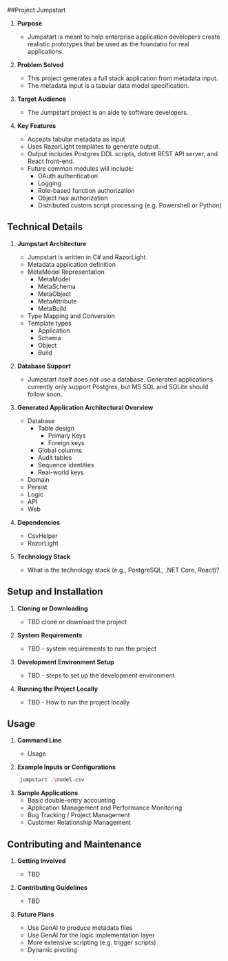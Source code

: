 ##Project Jumpstart


1. **Purpose**  
    - Jumpstart is meant to help enterprise application developers create realistic prototypes that be used as the foundatio for real applications.

2. **Problem Solved** 
   - This project generates a full stack application from metadata input.
   - The metadata input is a tabular data model specification.

3. **Target Audience**  
   - The Jumpstart project is an aide to software developers.

4. **Key Features**  
   - Accepts tabular metadata as input
   - Uses RazorLight templates to generate output.
   - Output includes Postgres DDL scripts, dotnet REST API server, and React front-end.
   - Future common modules will include:
     - OAuth authentication
     - Logging
     - Role-based function authorization
     - Object rwx authorization
     - Distributed custom script processing (e.g. Powershell or Python)

## Technical Details
1. **Jumpstart Architecture**  
   - Jumpstart is written in C# and RazorLight
   - Metadata application definition
   - MetaModel Representation
     - MetaModel
     - MetaSchema
     - MetaObject
     - MetaAttribute
     - MetaBuild
   - Type Mapping and Conversion
   - Template types
     - Application
     - Schema
     - Object
     - Build

2. **Database Support**  
   - Jumpstart itself does not use a database.  Generated applications currently only support Postgres, but MS SQL and SQLite should follow soon.

3. **Generated Application Architectural Overview**  
   - Database
     - Table design
       - Primary Keys
       - Foreign keys
     - Global columns
     - Audit tables
     - Sequence identities
     - Real-world keys
   - Domain
   - Persist
   - Logic
   - API
   - Web
   

4. **Dependencies**  
   - CsvHelper
   - RazorLight

5. **Technology Stack**  
    - What is the technology stack (e.g., PostgreSQL, .NET Core, React)?

## Setup and Installation
1. **Cloning or Downloading**  
    - TBD clone or download the project

2. **System Requirements**  
    - TBD - system requirements to run the project

3. **Development Environment Setup**  
    - TBD - steps to set up the development environment

4. **Running the Project Locally**  
    - TBD - How to run the project locally

## Usage
1. **Command Line**  
    - Usage

2. **Example Inputs or Configurations**  
``` bash
    jumpstart .\model.csv
```

3. **Sample Applications**  
    - Basic double-entry accounting
    - Application Management and Performance Monitoring
    - Bug Tracking / Project Management
    - Customer Relationship Management

## Contributing and Maintenance
1. **Getting Involved**  
     - TBD

2. **Contributing Guidelines**  
     - TBD

3. **Future Plans**  
    - Use GenAI to produce metadata files
    - Use GenAI for the logic implementation layer
    - More extensive scripting (e.g. trigger scripts)
    - Dynamic pivoting
